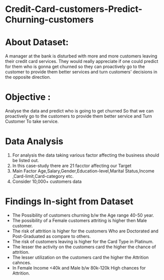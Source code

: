 # Credit-Card-customers-Predict-Churning-customers

# About Dataset:
A manager at the bank is disturbed with more and more customers leaving their credit card services. They would really appreciate if one could predict for them who is gonna get churned so they can proactively go to the customer to provide them better services and turn customers' decisions in the opposite direction.


# Objective :
Analyse the data and predict who is going to get churned So that we can proactively go to the customers to provide them better service and Turn Customer  To take service.

# Data Analysis
1. For analysis the data taking various factor affecting the business should be listed out.
2. In this case-study there are 21 facctor affecting our Target 
3. Main Factor Age,Salary,Gender,Education-level,Marital Status,Income ,Card-limit,Card-category etc.
4. Consider 10,000+ customers data 



# Findings In-sight from Dataset
* The Possibility of customers churning b/w the Age range 40-50 year.
* The possibility of a Female customers attriting is higher then Male customer.
* The risk of attrition is higher for the customers Who are Doctorated and Post-Graduated as compare to others.
* The risk of customers leaving is higher for the Card Type in Platinum.
* The lesser the activity on the customers card the higher the chance of attrition.
* The lesser utilization on the customers card the higher the Attrition cahnces.
* In Female Income <40k and Male b/w 80k-120k High chances for Attrition.
